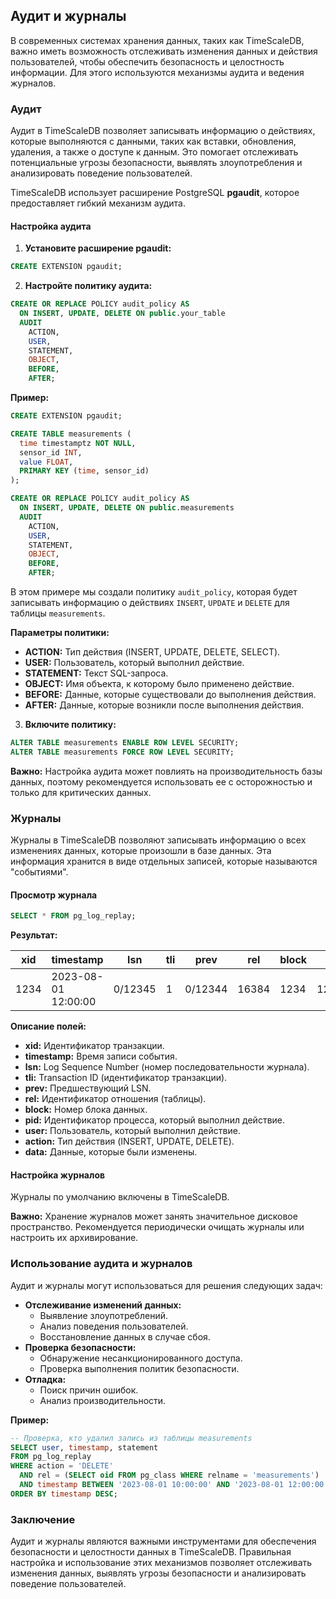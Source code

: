 ## Аудит и журналы

В современных системах хранения данных, таких как TimeScaleDB, важно иметь возможность отслеживать изменения данных и действия пользователей, чтобы обеспечить безопасность и целостность информации. Для этого используются механизмы аудита и ведения журналов.

### Аудит

Аудит в TimeScaleDB позволяет записывать информацию о действиях, которые выполняются с данными, таких как вставки, обновления, удаления, а также о доступе к данным. Это помогает отслеживать потенциальные угрозы безопасности, выявлять злоупотребления и анализировать поведение пользователей.

TimeScaleDB использует расширение PostgreSQL **pgaudit**, которое предоставляет гибкий механизм аудита. 

#### Настройка аудита

1. **Установите расширение pgaudit:**

```sql
CREATE EXTENSION pgaudit;
```

2. **Настройте политику аудита:**

```sql
CREATE OR REPLACE POLICY audit_policy AS
  ON INSERT, UPDATE, DELETE ON public.your_table
  AUDIT
    ACTION,
    USER,
    STATEMENT,
    OBJECT,
    BEFORE,
    AFTER;
```

**Пример:**

```sql
CREATE EXTENSION pgaudit;

CREATE TABLE measurements (
  time timestamptz NOT NULL,
  sensor_id INT,
  value FLOAT,
  PRIMARY KEY (time, sensor_id)
);

CREATE OR REPLACE POLICY audit_policy AS
  ON INSERT, UPDATE, DELETE ON public.measurements
  AUDIT
    ACTION,
    USER,
    STATEMENT,
    OBJECT,
    BEFORE,
    AFTER;
```

В этом примере мы создали политику `audit_policy`, которая будет записывать информацию о действиях `INSERT`, `UPDATE` и `DELETE` для таблицы `measurements`.  

**Параметры политики:**

* **ACTION:** Тип действия (INSERT, UPDATE, DELETE, SELECT).
* **USER:** Пользователь, который выполнил действие.
* **STATEMENT:** Текст SQL-запроса.
* **OBJECT:** Имя объекта, к которому было применено действие.
* **BEFORE:** Данные, которые существовали до выполнения действия.
* **AFTER:** Данные, которые возникли после выполнения действия.

3. **Включите политику:**

```sql
ALTER TABLE measurements ENABLE ROW LEVEL SECURITY;
ALTER TABLE measurements FORCE ROW LEVEL SECURITY;
```

**Важно:** Настройка аудита может повлиять на производительность базы данных, поэтому рекомендуется использовать ее с осторожностью и только для критических данных.

### Журналы

Журналы в TimeScaleDB позволяют записывать информацию о всех изменениях данных, которые произошли в базе данных. Эта информация хранится в виде отдельных записей, которые называются "событиями". 

#### Просмотр журнала

```sql
SELECT * FROM pg_log_replay;
```

**Результат:**

| **xid** | **timestamp** | **lsn** | **tli** | **prev** | **rel** | **block** | **pid** | **user** | **action** | **data** |
|---|---|---|---|---|---|---|---|---|---|---|
| 1234 | 2023-08-01 12:00:00 | 0/12345 | 1 | 0/12344 | 16384 | 1234 | 12345 | user1 | INSERT | данные |

**Описание полей:**

* **xid:** Идентификатор транзакции.
* **timestamp:** Время записи события.
* **lsn:** Log Sequence Number (номер последовательности журнала).
* **tli:** Transaction ID (идентификатор транзакции).
* **prev:** Предшествующий LSN.
* **rel:** Идентификатор отношения (таблицы).
* **block:** Номер блока данных.
* **pid:** Идентификатор процесса, который выполнил действие.
* **user:** Пользователь, который выполнил действие.
* **action:** Тип действия (INSERT, UPDATE, DELETE).
* **data:** Данные, которые были изменены.

#### Настройка журналов

Журналы по умолчанию включены в TimeScaleDB. 

**Важно:** Хранение журналов может занять значительное дисковое пространство. Рекомендуется периодически очищать журналы или настроить их архивирование.

### Использование аудита и журналов

Аудит и журналы могут использоваться для решения следующих задач:

* **Отслеживание изменений данных:** 
    * Выявление злоупотреблений.
    *  Анализ поведения пользователей.
    *  Восстановление данных в случае сбоя.
* **Проверка безопасности:** 
    * Обнаружение несанкционированного доступа.
    *  Проверка выполнения политик безопасности.
* **Отладка:** 
    * Поиск причин ошибок.
    *  Анализ производительности.

**Пример:**

```sql
-- Проверка, кто удалил запись из таблицы measurements 
SELECT user, timestamp, statement
FROM pg_log_replay
WHERE action = 'DELETE'
  AND rel = (SELECT oid FROM pg_class WHERE relname = 'measurements')
  AND timestamp BETWEEN '2023-08-01 10:00:00' AND '2023-08-01 12:00:00'
ORDER BY timestamp DESC;
```

### Заключение

Аудит и журналы являются важными инструментами для обеспечения безопасности и целостности данных в TimeScaleDB. Правильная настройка и использование этих механизмов позволяет отслеживать изменения данных, выявлять угрозы безопасности и анализировать поведение пользователей. 
